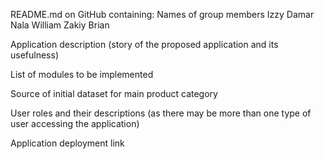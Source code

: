 README.md on GitHub containing:
Names of group members
Izzy
Damar
Nala
William
Zakiy
Brian


Application description (story of the proposed application and its usefulness)

List of modules to be implemented

Source of initial dataset for main product category

User roles and their descriptions (as there may be more than one type of user accessing the application)

Application deployment link